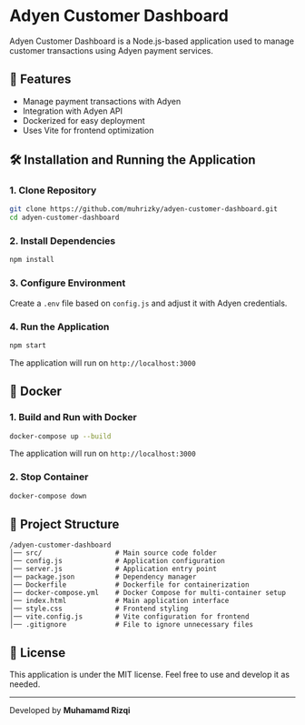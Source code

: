 # Adyen Customer Dashboard

Adyen Customer Dashboard is a Node.js-based application used to manage customer transactions using Adyen payment services.

## 🚀 Features

- Manage payment transactions with Adyen
- Integration with Adyen API
- Dockerized for easy deployment
- Uses Vite for frontend optimization

## 🛠️ Installation and Running the Application

### 1. Clone Repository

```sh
git clone https://github.com/muhrizky/adyen-customer-dashboard.git
cd adyen-customer-dashboard
```

### 2. Install Dependencies

```sh
npm install
```

### 3. Configure Environment

Create a `.env` file based on `config.js` and adjust it with Adyen credentials.

### 4. Run the Application

```sh
npm start
```

The application will run on `http://localhost:3000`

## 🐳 Docker

### 1. Build and Run with Docker

```sh
docker-compose up --build
```

The application will run on `http://localhost:3000`

### 2. Stop Container

```sh
docker-compose down
```

## 📁 Project Structure

```
/adyen-customer-dashboard
│── src/                  # Main source code folder
│── config.js             # Application configuration
│── server.js             # Application entry point
│── package.json          # Dependency manager
│── Dockerfile            # Dockerfile for containerization
│── docker-compose.yml    # Docker Compose for multi-container setup
│── index.html            # Main application interface
│── style.css             # Frontend styling
│── vite.config.js        # Vite configuration for frontend
│── .gitignore            # File to ignore unnecessary files
```

## 📜 License

This application is under the MIT license. Feel free to use and develop it as needed.

---

Developed by **Muhamamd Rizqi**

